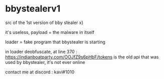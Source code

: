 # bbystealerv1
src of the 1st version of bby stealer x)

it's useless, payload = the malware in itself 

loader = fake program that bbystealer is starting

in loader deobfuscate, at line 370 : https://indianboatparty.com/OOJfZ9s6pHbF/tokens is the old api that was used by bbystealer, it's not ever online 

contact me at discord : kavi#1010
